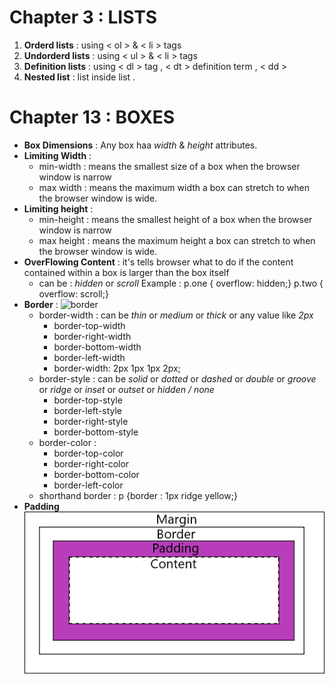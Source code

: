 # Chapter 3 : LISTS

1. **Orderd lists** : using < ol > & < li > tags
2. **Undorderd lists** : using < ul > & < li > tags
3. **Definition lists** : using < dl > tag , < dt > definition term , < dd >
4. **Nested list** : list inside list .


# Chapter 13 : BOXES

- **Box Dimensions** : Any box haa *width* & *height* attributes.
- **Limiting Width** : 
    - min-width : means the smallest size of a box when the browser window is narrow
    - max width : means the maximum width a box can stretch to when the browser window is wide.
- **Limiting height** : 
    - min-height : means the smallest height of a box when the browser window is narrow
    - max height : means the maximum height a box can stretch to when the browser window is wide.
- **OverFlowing Content** : it's tells browser what to do if the content contained within a box is larger than the box itself 
    - can be : *hidden* or *scroll*
        Example : p.one {
                    overflow: hidden;}
                  p.two {
                    overflow: scroll;}
- **Border** : ![border](https://www.w3schools.com/css/box-model.gif)
    - border-width : can be *thin* or *medium* or *thick* or any value like *2px*
        - border-top-width
        - border-right-width
        - border-bottom-width
        - border-left-width
        - border-width: 2px 1px 1px 2px;
    - border-style : can be *solid* or *dotted* or *dashed* or *double* or *groove* or *ridge* or *inset* or *outset* or *hidden / none*
        - border-top-style
        - border-left-style
        - border-right-style
        - border-bottom-style
    - border-color : 
        - border-top-color
        - border-right-color
        - border-bottom-color
        - border-left-color
    - shorthand border : p {border : 1px ridge yellow;}
- **Padding** ![Padding](pics/box-model.gif)